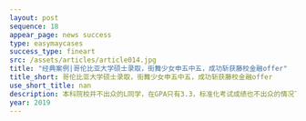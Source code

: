 ```yaml
---
layout: post
sequence: 18
appear_page: news success 
type: easymaycases
success_type: fineart
src: /assets/articles/article014.jpg
title: "经典案例|哥伦比亚大学硕士录取，街舞少女申五中五，成功斩获藤校金融offer"
title_short: 哥伦比亚大学硕士录取，街舞少女申五中五，成功斩获藤校金融offer
use_short_title: nan
description: 本科院校并不出众的L同学，在GPA只有3.3，标准化考试成绩也不出众的情况下仍然斩获了美国藤校哥伦比亚大学offer，除此之外其余4所申请的TOP40院校全部录取。这背后的成功离不开易美团队的科学申请战略制定，前哥伦比亚大学招生官希顿先生的指导，以及个性化文书的撰写，最后易美和L同学一起创造了申五中五的奇迹。
year: 2019
---
```


